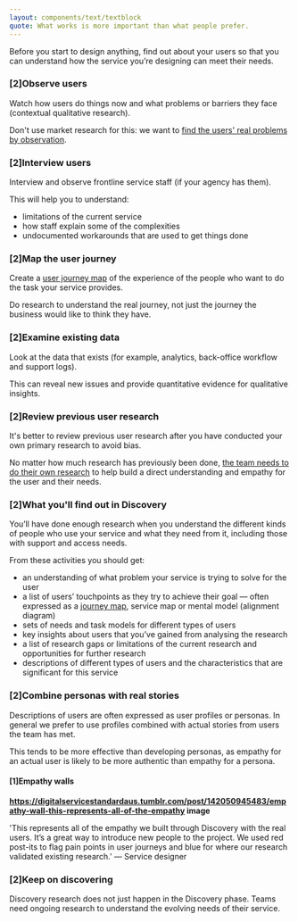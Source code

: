 ```yaml
---
layout: components/text/textblock
quote: What works is more important than what people prefer.
---
```


Before you start to design anything, find out about your users so that you can understand how the service you’re designing can meet their needs.

### [2]Observe users

Watch how users do things now and what problems or barriers they face (contextual qualitative research).

Don't use market research for this: we want to [find the users' real problems by observation](https://www.dta.gov.au/blog/i-want-a-pony/).

### [2]Interview users

Interview and observe frontline service staff (if your agency has them).

This will help you to understand:
 - limitations of the current service
 - how staff explain some of the complexities
 - undocumented workarounds that are used to get things done

### [2]Map the user journey

Create a [user journey map](https://designnotes.blog.gov.uk/2016/04/21/how-to-make-a-user-journey-map/) of the experience of the people who want to do the task your service provides.

Do research to understand the real journey, not just the journey the business would like to think they have.

### [2]Examine existing data

Look at the data that exists (for example, analytics, back-office workflow and support logs).

This can reveal new issues and provide quantitative evidence for qualitative insights.

### [2]Review previous user research

It's better to review previous user research after you have conducted your own primary research to avoid bias.

No matter how much research has previously been done, [the team needs to do their own research]((http://www.andybudd.com/archives/2017/05/the_real_value_of_original_research/)) to help build a direct understanding and empathy for the user and their needs.

### [2]What you'll find out in Discovery

You’ll have done enough research when you understand the different kinds of people who use your service and what they need from it, including those with support and access needs.

From these activities you should get:
- an understanding of what problem your service is trying to solve for the user
- a list of users’ touchpoints as they try to achieve their goal — often expressed as a [journey map](https://designnotes.blog.gov.uk/2016/04/21/how-to-make-a-user-journey-map/), service map or mental model (alignment diagram)
- sets of needs and task models for different types of users
- key insights about users that you’ve gained from analysing the research
- a list of research gaps or limitations of the current research and opportunities for further research
- descriptions of different types of users and the characteristics that are significant for this service

### [2]Combine personas with real stories

Descriptions of users are often expressed as user profiles or personas. In general we prefer to use profiles combined with actual stories from users the team has met.

This tends to be more effective than developing personas, as empathy for an actual user is likely to be more authentic than empathy for a persona.

#### [1]Empathy walls

**https://digitalservicestandardaus.tumblr.com/post/142050945483/empathy-wall-this-represents-all-of-the-empathy image**

'This represents all of the empathy we built through Discovery with the real users. It’s a great way to introduce new people to the project. We used red post-its to flag pain points in user journeys and blue for where our research validated existing research.' — Service designer

### [2]Keep on discovering

Discovery research does not just happen in the Discovery phase. Teams need ongoing research to understand the evolving needs of their service.
